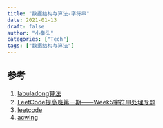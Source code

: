 ```yaml
---
title: "数据结构与算法-字符串"
date: 2021-01-13
draft: false
author: "小拳头"
categories: ["Tech"]
tags: ["数据结构与算法"]
---
```


## 参考
1. [labuladong算法](https://mp.weixin.qq.com/s/1221AWsL7G89RtaHyHjRPNJENA)
2. [LeetCode提高班第一期——Week5字符串处理专题](https://www.bilibili.com/video/BV1Lb411w7L5)
3. [leetcode](https://leetcode-cn.com)
4. [acwing](https://www.acwing.com/problem/) 